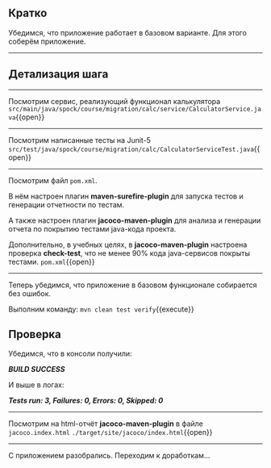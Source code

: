 ## Кратко
Убедимся, что приложение работает в базовом варианте. Для этого соберём приложение.
____
## Детализация шага
____
Посмотрим сервис, реализующий функционал калькулятора
    `src/main/java/spock/course/migration/calc/service/CalculatorService.java`{{open}}
____
Посмотрим написанные тесты на Junit-5
    `src/test/java/spock/course/migration/calc/CalculatorServiceTest.java`{{open}}
____
Посмотрим файл `pom.xml`.

В нём настроен плагин **maven-surefire-plugin** для запуска тестов и генерации отчетности по тестам.

А также настроен плагин **jacoco-maven-plugin** для анализа и генерации отчета по покрытию тестами java-кода проекта.

Дополнительно, в учебных целях, в **jacoco-maven-plugin** настроена проверка **check-test**, что не менее 90% кода java-сервисов покрыты тестами. 
    `pom.xml`{{open}}
____
Теперь убедимся, что приложение в базовом функционале собирается без ошибок.

Выполним команду:
`mvn clean test verify`{{execute}}

## Проверка

Убедимся, что в консоли получили:

**_BUILD SUCCESS_**

И выше в логах:

**_Tests run: 3, Failures: 0, Errors: 0, Skipped: 0_**
____
Посмотрим на html-отчёт **jacoco-maven-plugin** в файле `jacoco.index.html`
    `./target/site/jacoco/index.html`{{open}}
____
С приложением разобрались. Переходим к доработкам...
